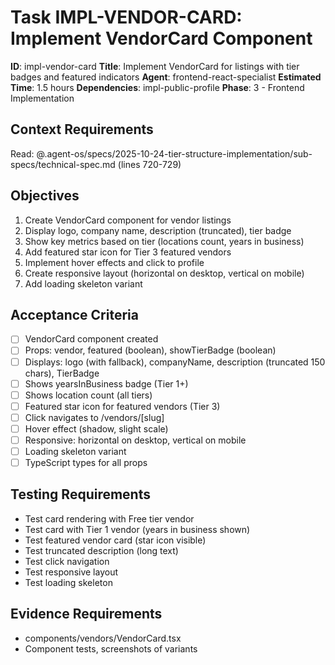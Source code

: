 # Task IMPL-VENDOR-CARD: Implement VendorCard Component

**ID**: impl-vendor-card
**Title**: Implement VendorCard for listings with tier badges and featured indicators
**Agent**: frontend-react-specialist
**Estimated Time**: 1.5 hours
**Dependencies**: impl-public-profile
**Phase**: 3 - Frontend Implementation

## Context Requirements

Read: @.agent-os/specs/2025-10-24-tier-structure-implementation/sub-specs/technical-spec.md (lines 720-729)

## Objectives

1. Create VendorCard component for vendor listings
2. Display logo, company name, description (truncated), tier badge
3. Show key metrics based on tier (locations count, years in business)
4. Add featured star icon for Tier 3 featured vendors
5. Implement hover effects and click to profile
6. Create responsive layout (horizontal on desktop, vertical on mobile)
7. Add loading skeleton variant

## Acceptance Criteria

- [ ] VendorCard component created
- [ ] Props: vendor, featured (boolean), showTierBadge (boolean)
- [ ] Displays: logo (with fallback), companyName, description (truncated 150 chars), TierBadge
- [ ] Shows yearsInBusiness badge (Tier 1+)
- [ ] Shows location count (all tiers)
- [ ] Featured star icon for featured vendors (Tier 3)
- [ ] Click navigates to /vendors/[slug]
- [ ] Hover effect (shadow, slight scale)
- [ ] Responsive: horizontal on desktop, vertical on mobile
- [ ] Loading skeleton variant
- [ ] TypeScript types for all props

## Testing Requirements

- Test card rendering with Free tier vendor
- Test card with Tier 1 vendor (years in business shown)
- Test featured vendor card (star icon visible)
- Test truncated description (long text)
- Test click navigation
- Test responsive layout
- Test loading skeleton

## Evidence Requirements

- components/vendors/VendorCard.tsx
- Component tests, screenshots of variants
